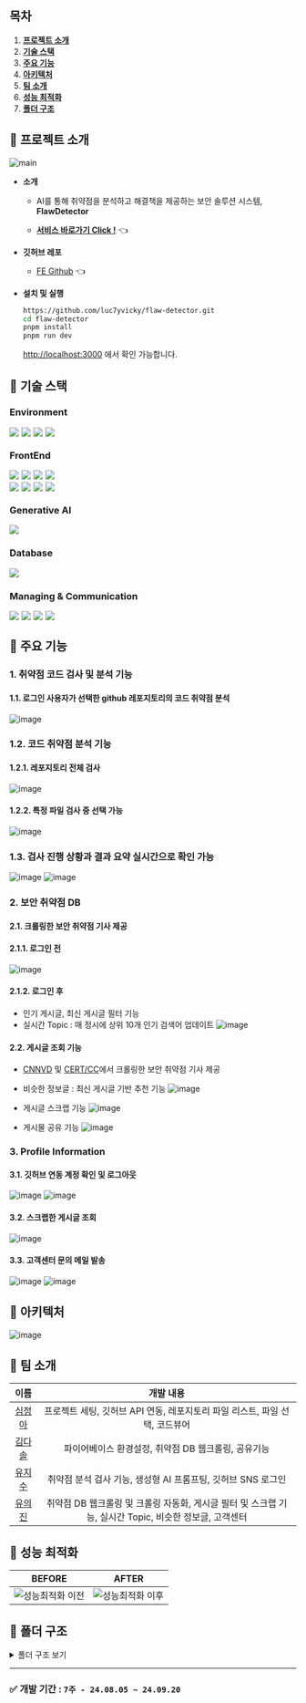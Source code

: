 ## 목차

1. [**프로젝트 소개**](#1)
2. [**기술 스택**](#2)
3. [**주요 기능**](#3)
4. [**아키텍처**](#4)
5. [**팀 소개**](#5)
6. [**성능 최적화**](#6)
7. [**폴더 구조**](#7)

<div id="1"></div>

## 📌 프로젝트 소개

![main](https://github.com/user-attachments/assets/dc282e55-adee-413a-a058-a53d95bf0dde)

- **소개**

  - AI를 통해 취약점을 분석하고 해결책을 제공하는 보안 솔루션 시스템, **FlawDetector**<br/>

  - [**서비스 바로가기 Click !**](https://flaw-detector.vercel.app/) 👈

- **깃허브 레포**

  - [FE Github](https://github.com/luc7yvicky/flaw-detector) 👈

- **설치 및 실행**
  ```bash
  https://github.com/luc7yvicky/flaw-detector.git
  cd flaw-detector
  pnpm install
  pnpm run dev
  ```
  [http://localhost:3000](http://localhost:3000) 에서 확인 가능합니다.

<div id="2"></div>

## 📌 기술 스택

### Environment

<div style="display: flex; gap:5px;">
  <img src="https://img.shields.io/badge/pnpm-%234a4a4a.svg?style=for-the-badge&logo=pnpm&logoColor=f69220" />
  <img src="https://img.shields.io/badge/github-181717?style=for-the-badge&logo=github&logoColor=white" />
  <img src="https://img.shields.io/badge/git-F05032?style=for-the-badge&logo=git&logoColor=white" />
  <img src="https://img.shields.io/badge/ESLint-4B3263?style=for-the-badge&logo=eslint&logoColor=white" />
</div>

### FrontEnd

<div style="display: flex; gap:5px; margin-bottom:5px;">
  <img src="https://img.shields.io/badge/next.js-%2320232a?style=for-the-badge&logo=nextdotjs&logoColor=%ffffff" />
  <img src="https://img.shields.io/badge/typescript-%23007ACC.svg?style=for-the-badge&logo=typescript&logoColor=white" />
<img src="https://img.shields.io/badge/zustand-%2320232a.svg?style=for-the-badge&logo=react&logoColor=%2361DAFB"/>
  <img src="https://img.shields.io/badge/-Tanstack%20Query-FF4154?style=for-the-badge&logo=react%20query&logoColor=white">
</div>

<div style="display: flex; gap:5px;">
  <img src="https://img.shields.io/badge/tailwindcss-%2338B2AC.svg?style=for-the-badge&logo=tailwind-css&logoColor=white" />
<img src="https://img.shields.io/badge/Puppeteer-2E8555?style=for-the-badge&logo=Puppeteer&logoColor=white" />  
  <img src="https://img.shields.io/badge/NextAuth-181717?style=for-the-badge&logo=nextdns&logoColor=white" />
  <img src="https://img.shields.io/badge/octokit-181717?style=for-the-badge&logo=github&logoColor=white" />
</div>

### Generative AI

   <img src="https://img.shields.io/badge/llama3-white?style=for-the-badge&logo=meta&logoColor=black" />

### Database

<div style="display: flex; gap:5px;">
  <img src="https://img.shields.io/badge/firebase-DD2C00?style=for-the-badge&logo=eslint&logoColor=white" />
</div>

### Managing & Communication

<div style="display: flex; gap:5px;">
  <img src="https://img.shields.io/badge/jira-0052CC?style=for-the-badge&logo=jira&logoColor=white" />
  <img src="https://img.shields.io/badge/Discord-%235865F2.svg?style=for-the-badge&logo=discord&logoColor=white" />
  <img src="https://img.shields.io/badge/figma-%23F24E1E?style=for-the-badge&logo=figma&logoColor=white" />
  <img src="https://img.shields.io/badge/notion-000000?style=for-the-badge&logo=notion&logoColor=white" />

</div>

<div id="3"></div>

## 📌 주요 기능

### 1. 취약점 코드 검사 및 분석 기능

#### 1.1. 로그인 사용자가 선택한 github 레포지토리의 코드 취약점 분석

![image](https://github.com/user-attachments/assets/e068a4e4-82a2-4239-97c6-716a8dd44d1b)

### 1.2. 코드 취약점 분석 기능

#### 1.2.1. 레포지토리 전체 검사

![image](https://github.com/user-attachments/assets/658f478a-b5b1-4d20-86c1-a00cf9114563)

#### 1.2.2. 특정 파일 검사 중 선택 가능

![image](https://github.com/user-attachments/assets/b8b9f9e5-318c-4e21-a98e-689ce61ca68f)

### 1.3. 검사 진행 상황과 결과 요약 실시간으로 확인 가능

![image](https://github.com/user-attachments/assets/3e21e98b-cebc-474d-a2c8-cbcb488fe467)
![image](https://github.com/user-attachments/assets/d470cafc-e0e4-414f-bf24-ec58f024d2de)

### 2. 보안 취약점 DB

#### 2.1. 크롤링한 보안 취약점 기사 제공

#### 2.1.1. 로그인 전

![image](https://github.com/user-attachments/assets/9bca259b-5a33-4926-a477-00224a1f01f9)

#### 2.1.2. 로그인 후

- 인기 게시글, 최신 게시글 필터 기능
- 실시간 Topic : 매 정시에 상위 10개 인기 검색어 업데이트
  ![image](https://github.com/user-attachments/assets/6d1d7496-9607-473d-9043-710a05c0c7ab)

#### 2.2. 게시글 조회 기능

- [CNNVD](https://www.cnnvd.org.cn/home/childHome) 및 [CERT/CC](https://www.kb.cert.org/vuls/)에서 크롤링한 보안 취약점 기사 제공
- 비슷한 정보글 : 최신 게시글 기반 추천 기능
  ![image](https://github.com/user-attachments/assets/5f5e2674-5c20-4ab6-b7f6-4fda50dbd883)

- 게시글 스크랩 기능
  ![image](https://github.com/user-attachments/assets/ec6f14d7-15e3-4c35-8d2b-2878b6158bf7)

- 게시물 공유 기능
  ![image](https://github.com/user-attachments/assets/3d1511e7-ac93-4bd7-8661-8ade1905c55f)

### 3. Profile Information

#### 3.1. 깃허브 연동 계정 확인 및 로그아웃

![image](https://github.com/user-attachments/assets/9d8666cf-8cb6-4f73-83b0-3e0f0b2fda52)
![image](https://github.com/user-attachments/assets/d8515336-40c8-4f0a-a4a1-369a92d51ee4)

#### 3.2. 스크랩한 게시글 조회

![image](https://github.com/user-attachments/assets/2689353e-b399-47cd-9841-4c3218dd0d4a)

#### 3.3. 고객센터 문의 메일 발송

![image](https://github.com/user-attachments/assets/4e95e8ec-fcee-4da4-b436-2f530c0674eb)
![image](https://github.com/user-attachments/assets/e5fa003e-a3e1-4158-ba69-cc7d929b1914)

<div id="4"></div>

## 📌 아키텍처

![image](https://github.com/user-attachments/assets/5a63edf0-3b6f-4f8d-9dd3-95b5ca403f3b)

<div id="5"></div>

## 📌 팀 소개

|                  이름                  |                                  <div align="center">개발 내용</div>                                   |
| :------------------------------------: | :----------------------------------------------------------------------------------------------------: |
| [심정아](https://github.com/joanShim)  |              프로젝트 세팅, 깃허브 API 연동, 레포지토리 파일 리스트, 파일 선택, 코드뷰어               |
|  [김다솔](https://github.com/sol-ee)   |                          파이어베이스 환경설정, 취약점 DB 웹크롤링, 공유기능                           |
| [유지수](https://github.com/jadugamja) |                      취약점 분석 검사 기능, 생성형 AI 프롬프팅, 깃허브 SNS 로그인                      |
| [유의진](https://github.com/timetam24) | 취약점 DB 웹크롤링 및 크롤링 자동화, 게시글 필터 및 스크랩 기능, 실시간 Topic, 비슷한 정보글, 고객센터 |

<div id="6"></div>

## 📌 성능 최적화

|                                                       BEFORE                                                       |                                                                                                                 AFTER                                                                                                                 |
| :----------------------------------------------------------------------------------------------------------------: | :-----------------------------------------------------------------------------------------------------------------------------------------------------------------------------------------------------------------------------------: |
| <img src="https://github.com/user-attachments/assets/9c1ead14-31d3-42a4-9e91-e59dd4346bfa" alt="성능최적화 이전"/> | <img src="https://cdn.discordapp.com/attachments/1268130742664171592/1288002574342946846/2024-09-24_2.02.18.png?ex=66f3995f&is=66f247df&hm=2a93e20b7ba596743728d3e7d8db5a8bba5999752c9e089aae67d6d81409e973&" alt="성능최적화 이후"/> |

<!-- 리팩토링 세부내용 추가 -->

<div id="7"></div>

## 📌 폴더 구조

<details>
<summary>폴더 구조 보기</summary>

```
── README.md
├── build.sh
├── firebase.json
├── firebaseConfig.ts
├── firestore.indexes.json
├── firestore.rules
├── functions
├── next-env.d.ts
├── next.config.mjs
├── node_modules
├── package.json
├── pnpm-lock.yaml
├── postcss.config.mjs
├── public
│   ├── fonts
│   ├── images
├── src
│   ├── app
│   │   ├── api
│   │   ├── favicon.ico
│   │   ├── globals.css
│   │   ├── layout.tsx
│   │   └── page.tsx
│   ├── auth.config.ts
│   ├── auth.ts
│   ├── components
│   ├── hooks
│   ├── lib
│   ├── middleware.ts
│   ├── stores
│   └── types
├── storage.rules
├── tailwind.config.ts
└── tsconfig.json

```

</details>

---

### ✅ 개발 기간 : `7주 - 24.08.05 ~ 24.09.20`
